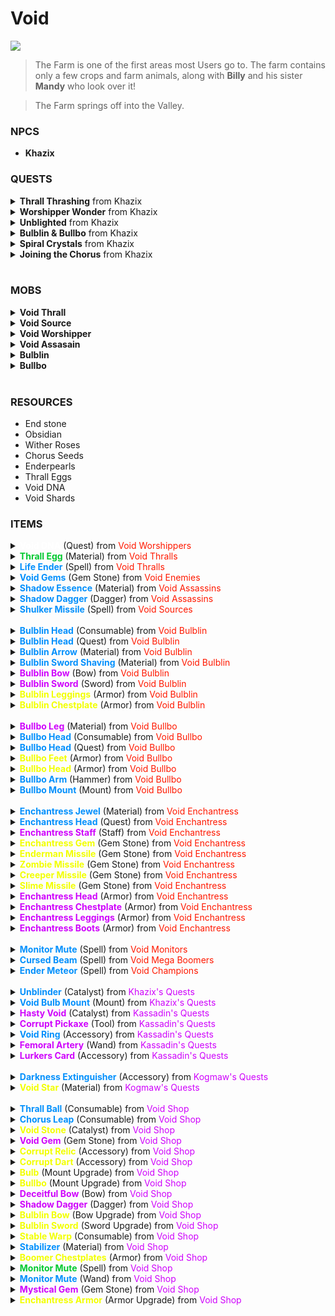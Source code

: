 # **Void**
![](/wiki/docs/img/Farm.png)
> The Farm is one of the first areas most Users go to. The farm contains only a few crops and farm animals, along with **Billy** and his sister **Mandy** who look over it! 

> The Farm springs off into the Valley.

### **NPCS**
- **Khazix**

### **QUESTS**
<details><summary><strong>Thrall Thrashing</strong> from Khazix</summary>
<strong>Summary</strong>:
<ol>
<li>Vanquish 30 Void Thralls</li>
<li>Bring 16 Thrall Eggs to Khazix</li>
</ol>	

<strong>Rewards</strong>:
<ul>
<li><span style="color:#0390fc;">4x Thrall Balls</span></li>
<li><span style="color:#ea00ff;">300 EXP</span></li>
<li><span style="color:#ea00ff;">300 Slayer EXP</span></li>
<li><span style="color:#c300ff;">300 Void Reputation</span></li>
<li><span style="color:#ffff00;">250 Coins</span></li>
</ul>
</details>
<!-- Quest #2 -->
<details><summary><strong>Worshipper Wonder</strong> from Khazix</summary>
<strong>Summary</strong>:
<ol>
<li>Harvest 50 Void Worshippers</li>
<li>Bring 50 Void DNA back to Khazix</li>
</ol>	

<strong>Rewards</strong>:
<ul>
<li><span style="color:#ea00ff;">500 EXP</span></li>
<li><span style="color:#ea00ff;">500 Slayer EXP</span></li>
<li><span style="color:#c300ff;">500 Void Reputation</span></li>
<li><span style="color:#ffff00;">450 Coins</span></li>
</ul>
</details>
<!-- Quest #3 -->
<details><summary><strong>Unblighted</strong> from Khazix</summary>
<strong>Summary</strong>:
<ol>
<li>Demolish 20 Void Sources</li>
</ol>	

<strong>Rewards</strong>:
<ul>
<li><span style="color:#0390fc;">Unblinder</span></li>
<li><span style="color:#ea00ff;">400 EXP</span></li>
<li><span style="color:#ea00ff;">400 Slayer EXP</span></li>
<li><span style="color:#c300ff;">400 Void Reputation</span></li>
<li><span style="color:#ffff00;">350 Coins</span></li>
</ul>
</details>
<!-- Quest #5 -->
<details><summary><strong>Bulblin & Bullbo</strong> from Khazix</summary>
<strong>Summary</strong>:
<ol>
<li>Defeat both Bulblin & Bullbo</li>
</ol>	

<strong>Rewards</strong>:
<ul>
<li><span style="color:#0390fc;">Void Bulb Mount</span></li>
<li><span style="color:#ea00ff;">1,000 EXP</span></li>
<li><span style="color:#ea00ff;">1,000 Slayer EXP</span></li>
<li><span style="color:#c300ff;">1,000 Void Reputation</span></li>
<li><span style="color:#ffff00;">750 Coins</span></li>
</ul>
</details>
<!-- Quest #6 -->
<details><summary><strong>Spiral Crystals</strong> from Khazix</summary>
<strong>Summary</strong>:
<ol>
<li>Destroy 12 Ender Crystals atop the Bedrock & Obsidian spires</li>
</ol>	

<strong>Rewards</strong>:
<ul>
<li><span style="color:#ea00ff;">500 EXP</span></li>
<li><span style="color:#ea00ff;">500 Slayer EXP</span></li>
<li><span style="color:#c300ff;">500 Void Reputation</span></li>
<li><span style="color:#ffff00;">450 Coins</span></li>
</ul>
</details>
<!-- Quest #7 -->
<details><summary><strong>Joining the Chorus</strong> from Khazix</summary>
<strong>Summary</strong>:
<ol>
<li>Harvest 128 Chorus Flowers</li>
<li>Deliver 128 Chorus Seeds to Khazix</li>
</ol>	

<strong>Rewards</strong>:
<ul>
<li><span style="color:#0390fc;">2x Chorus Leaps</span></li>
<li><span style="color:#ea00ff;">500 EXP</span></li>
<li><span style="color:#ea00ff;">500 Slayer EXP</span></li>
<li><span style="color:#c300ff;">500 Void Reputation</span></li>
<li><span style="color:#ffff00;">450 Coins</span></li>
</ul>
</details>
<br/>

### **MOBS**
<!-- Mob #1 -->
<details><summary><strong>Void Thrall</strong></summary>
<ul>
<li><strong>Temper</strong>: Aggressive</li>
<li><strong>Faction</strong>: Void</li>
<li><strong>Health</strong>: 1250</li>
<li><strong>Damage</strong>: 50</li>
</ul>
Corrupts the ground beneath it while chasing enemies!  

<strong>Drops</strong>:
<ul>
<li>1-2 Enderpearls 100%</li>
<li><span style="color:#0390fc;">1 Thrall Egg 50%</span></li>
<li><span style="color:#0390fc;">1 Void Shard 5%</span></li>
<li><span style="color:#00c434;">Life Ender Spell 2%</span></li>
<li><span style="color:#0390fc;">Life Ender Spell 1%</span></li>
</ul>
</details>

<!-- Mob #2 -->
<details><summary><strong>Void Source</strong></summary>
<ul>
<li><strong>Temper</strong>: Passive</li>
<li><strong>Faction</strong>: Void</li>
<li><strong>Health</strong>: 1500</li>
<li><strong>Damage</strong>: 0</li>
</ul>
Hides within the spires and blinds enemies within 25 blocks! 

<strong>Drops</strong>:
<ul>
<li>3-5 Enderpearls 100%</li>
<li>3-5 Shulker Shells 100%</li>
<li><span style="color:#0390fc;">1 Void Shard 5%</span></li>
<li><span style="color:#00c434;">Shulker Missile Spell 2%</span></li>
<li><span style="color:#0390fc;">Shulker Missile Spell 1%</span></li>
</ul>
</details>
<!-- Mob #3 -->
<details><summary><strong>Void Worshipper</strong></summary>
<ul>
<li><strong>Temper</strong>: Aggressive</li>
<li><strong>Faction</strong>: Void</li>
<li><strong>Health</strong>: 1000</li>
<li><strong>Damage</strong>: 50</li>
</ul>
Chases foes and can blink away to towards them at any second!

<strong>Drops</strong>:
<ul>
<li>3-5 Enderpearls 100%</li>
<li>1 Void DNA 50%</li>
<li><span style="color:#0390fc;">1 Void Shard 5%</span></li>
</ul>
</details>
<!-- Mob #4 -->
<details><summary><strong>Void Assasain</strong></summary>
<ul>
<li><strong>Temper</strong>: Aggressive</li>
<li><strong>Faction</strong>: Void</li>
<li><strong>Health</strong>: 750</li>
<li><strong>Damage</strong>: 75</li>
</ul>
Vanishes within the shadows and attacks their prey when they least expect it!

<strong>Drops</strong>:
<ul>
<li>1-2 Enderpearls 100%</li>
<li><span style="color:#0390fc;">1 Shadow Essence 50%</span></li>
<li><span style="color:#0390fc;">1 Void Shard 5%</span></li>
<li><span style="color:#0390fc;">Shadow Dagger 1%</span></li>
</ul>
</details>
<!-- Mob #5 -->
<details><summary><strong>Bulblin</strong></summary>
<ul>
<li><strong>Temper</strong>: Aggressive</li>
<li><strong>Faction</strong>: Void</li>
<li><strong>Health</strong>: 10000</li>
<li><strong>Damage</strong>: 100</li>
</ul>
Snipes enemies from his Bullbo and can dismount then begin his melee attacks! 

<strong>Drops</strong>:
<ul>
<li>1-2 Enderpearls 100%</li>
<li><span style="color:#0390fc;">1-2 Enchanted Enderpearls 50%</span></li>
<li><span style="color:#0390fc;">10 Void Shard 50%</span></li>
<li><span style="color:#0390fc;">1 Bulblin Arrow 4%</span></li>
<li><span style="color:#0390fc;">1 Bulblin Sword Shaving 3%</span></li>
<li><span style="color:#bb00ff;">Bulblin Bow 3%</span></li>
<li><span style="color:#bb00ff;">Bulblin Sword 2%</span></li>
<li><span style="color:#ffe600;">Bulblin Leggings 1%</span></li>
<li><span style="color:#ffe600;">Bulblin Chestplate .95%</span></li>
</ul>
</details>
<!-- Mob #6 -->
<details><summary><strong>Bullbo</strong></summary>
<ul>
<li><strong>Temper</strong>: Aggressive</li>
<li><strong>Faction</strong>: Void</li>
<li><strong>Health</strong>: 10000</li>
<li><strong>Damage</strong>: 100</li>
</ul>
Charges at enemies and supports his master Bulblin! 

<strong>Drops</strong>:
<ul>
<li>1-2 Enderpearls 100%</li>
<li><span style="color:#0390fc;">1-2 Enchanted Enderpearls 50%</span></li>
<li><span style="color:#0390fc;">10 Void Shard 50%</span></li>
<li><span style="color:#0390fc;">1 Bullbo Leg 50%</span></li>
<li><span style="color:#ffe600;">Bullbo Feet 4%</span></li>
<li><span style="color:#ffe600;">Bullbo Head 3%</span></li>
<li><span style="color:#bb00ff;">Bullbo Arm 2%</span></li>
<li><span style="color:#0390fc;">Bullbo Mount 1%</span></li>
</ul>
</details>
<br/>

### **RESOURCES**
- End stone
- Obsidian
- Wither Roses
- Chorus Seeds
- Enderpearls
- Thrall Eggs
- Void DNA
- Void Shards

### **ITEMS**
<details><summary><strong><span style="color:#ffffff;">Void DNA</span></strong> (Quest) from <span style="color:#ff1900;">Void Worshippers</span></summary>
Quest item which drops from Void Worshippers. Can be used to complete a quest and for some items within the Void Shop.</details>
<details><summary><strong><span style="color:#00c92f;">Thrall Egg</span></strong> (Material) from <span style="color:#ff1900;">Void Thralls</span></summary>
Material obtained by killing Void Thralls, with a 50% drop chance. This material can be used for a quest and within the Void Shop!</details>
<details><summary><strong><span style="color:#0390fc;">Life Ender</span></strong> (Spell) from <span style="color:#ff1900;">Void Thralls</span></summary>
Uncommon & Rare Spells with a 1% & 2% drop chance.</details>
<details><summary><strong><span style="color:#0390fc;">Void Gems</span></strong> (Gem Stone) from <span style="color:#ff1900;">Void Enemies</span></summary>
Gem Stone which drops randomly from Void Mobs, with a 1%-3% drop chance. Currently only Common, Uncommon, and Rare variants can drop.</details>
<details><summary><strong><span style="color:#0390fc;">Shadow Essence</span></strong> (Material) from <span style="color:#ff1900;">Void Assassins</span></summary>
Material which drops from Void Assassins with a 50% chance and, can be used to craft the Shadow Dagger and upgrade it!</details>
<details><summary><strong><span style="color:#0390fc;">Shadow Dagger</span></strong> (Dagger) from <span style="color:#ff1900;">Void Assassins</span></summary>
Rare dagger which has a 1% chance to drop from Void Assassins. Can be upgraded within the Void Shop.</details>
<details><summary><strong><span style="color:#0390fc;">Shulker Missile</span></strong> (Spell) from <span style="color:#ff1900;">Void Sources</span></summary>
Uncommon & Rare Spells with a 1% & 2% drop chance.</details>


<br>
<details><summary><strong><span style="color:#0390fc;">Bulblin Head</span></strong> (Consumable) from <span style="color:#ff1900;">Void Bulblin</span></summary>
Boss Head with a 5% drop rate, which can be consumed in order to unlock the Bulblin's respawn timer!</details>
<details><summary><strong><span style="color:#0390fc;">Bulblin Head</span></strong> (Quest) from <span style="color:#ff1900;">Void Bulblin</span></summary>
Boss Head with a 5% drop rate, which can be used in the future for special quests or shops!</details>
<details><summary><strong><span style="color:#0390fc;">Bulblin Arrow</span></strong> (Material) from <span style="color:#ff1900;">Void Bulblin</span></summary>
Material with a 4% drop rate, which can be used in the Void Shop to upgrade the legendary Corrupt Dart and Bulblin Bow!</details>
<details><summary><strong><span style="color:#0390fc;">Bulblin Sword Shaving</span></strong> (Material) from <span style="color:#ff1900;">Void Bulblin</span></summary>
Material with a 3% drop rate, which can be used in the Void Shop to upgrade the legendary Bulblin Sword!</details>
<details><summary><strong><span style="color:#cf03fc;">Bulblin Bow</span></strong> (Bow) from <span style="color:#ff1900;">Void Bulblin</span></summary>
Bow with a 3% drop rate, which can be upgraded in the Void Shop!</details>
<details><summary><strong><span style="color:#cf03fc;">Bulblin Sword</span></strong> (Sword) from <span style="color:#ff1900;">Void Bulblin</span></summary>
Sword with a 2% drop rate, which can be upgraded in the Void Shop!</details>
<details><summary><strong><span style="color:#f2ff00;">Bulblin Leggings</span></strong> (Armor) from <span style="color:#ff1900;">Void Bulblin</span></summary>
Leggings with a 1% drop rate!</details>
<details><summary><strong><span style="color:#f2ff00;">Bulblin Chestplate</span></strong> (Armor) from <span style="color:#ff1900;">Void Bulblin</span></summary>
Chestplate with a .95% drop rate!</details>

<br>
<details><summary><strong><span style="color:#cf03fc;">Bullbo Leg</span></strong> (Material) from <span style="color:#ff1900;">Void Bullbo</span></summary>
Material with a 50% drop rate, which can be used to upgrade the Bullbo mount within the Void Shop!</details>
<details><summary><strong><span style="color:#0390fc;">Bullbo Head</span></strong> (Consumable) from <span style="color:#ff1900;">Void Bullbo</span></summary>
Boss Head with a 5% drop rate, which can be consumed in order to unlock the Bullbo's respawn timer!</details>
<details><summary><strong><span style="color:#0390fc;">Bullbo Head</span></strong> (Quest) from <span style="color:#ff1900;">Void Bullbo</span></summary>
Boss Head with a 5% drop rate, which can be used in the future for special quests or shops!</details>
<details><summary><strong><span style="color:#f2ff00;">Bullbo Feet</span></strong> (Armor) from <span style="color:#ff1900;">Void Bullbo</span></summary>
Feet with a 4% drop rate!</details>
<details><summary><strong><span style="color:#f2ff00;">Bullbo Head</span></strong> (Armor) from <span style="color:#ff1900;">Void Bullbo</span></summary>
Head with a 3% drop rate!</details>
<details><summary><strong><span style="color:#0390fc;">Bullbo Arm</span></strong> (Hammer) from <span style="color:#ff1900;">Void Bullbo</span></summary>
Hammer with a 2% drop rate, which can be upgraded within the Void Shop!</details>
<details><summary><strong><span style="color:#0390fc;">Bullbo Mount</span></strong> (Mount) from <span style="color:#ff1900;">Void Bullbo</span></summary>
Mount with a 1% drop rate, which can be upgraded within the Void Shop!</details>

<br>
<details><summary><strong><span style="color:#0390fc;">Enchantress Jewel</span></strong> (Material) from <span style="color:#ff1900;">Void Enchantress</span></summary>
Material with a 25% drop rate, which can be used to upgrade the Enchantress Armor set within the Void Shop!</details>
<details><summary><strong><span style="color:#0390fc;">Enchantress Head</span></strong> (Quest) from <span style="color:#ff1900;">Void Enchantress</span></summary>
Boss Head with a 5% drop rate, which can be used in the future for special quests or shops!</details>
<details><summary><strong><span style="color:#cf03fc;">Enchantress Staff</span></strong> (Staff) from <span style="color:#ff1900;">Void Enchantress</span></summary>
Staff with 1% drop rate, which can be upgraded within the Void Shop!</details>
<details><summary><strong><span style="color:#f2ff00;">Enchantress Gem</span></strong> (Gem Stone) from <span style="color:#ff1900;">Void Enchantress</span></summary>
Gem Stone with 1% drop rate, which can be only applied to Enchantress Armor set!</details>
<details><summary><strong><span style="color:#f2ff00;">Enderman Missile</span></strong> (Gem Stone) from <span style="color:#ff1900;">Void Enchantress</span></summary>
Gem Stone with 1% drop rate, with the ability of "Launch an enderman missile up to 15 blocks, healing yourself for 1% of your max HP per second while traveling. Once the missile hits a block or explodes for any reason, you'll be teleport to there!"</details>
<details><summary><strong><span style="color:#f2ff00;">Zombie Missile</span></strong> (Gem Stone) from <span style="color:#ff1900;">Void Enchantress</span></summary>
Gem Stone with 1% drop rate, with the ability of "Launch target tracking zombie missiles at enemies in front of you. Enemies hit will be poisoned receiving 2,000 damage for 5secs!"</details>
<details><summary><strong><span style="color:#f2ff00;">Creeper Missile</span></strong> (Gem Stone) from <span style="color:#ff1900;">Void Enchantress</span></summary>
Gem Stone with 1% drop rate, with the ability of "Launch a creeper missile which rapidly explodes while traveling, dealing 1,000 damage to all enemies within 5 blocks of the missile!"</details>
<details><summary><strong><span style="color:#f2ff00;">Slime Missile</span></strong> (Gem Stone) from <span style="color:#ff1900;">Void Enchantress</span></summary>
Gem Stone with 1% drop rate, with the ability of "Launch a slime missile at an enemy, which deals 5,000 damage and stuns the enemy for 5secs!"</details>
<details><summary><strong><span style="color:#cf03fc;">Enchantress Head</span></strong> (Armor) from <span style="color:#ff1900;">Void Enchantress</span></summary>
Helmet with 1% drop rate, which can be upgraded within the Void Shop!</details>
<details><summary><strong><span style="color:#cf03fc;">Enchantress Chestplate</span></strong> (Armor) from <span style="color:#ff1900;">Void Enchantress</span></summary>
Chestplate with 1% drop rate, which can be upgraded within the Void Shop!</details>
<details><summary><strong><span style="color:#cf03fc;">Enchantress Leggings</span></strong> (Armor) from <span style="color:#ff1900;">Void Enchantress</span></summary>
Leggings with 1% drop rate, which can be upgraded within the Void Shop!</details>
<details><summary><strong><span style="color:#cf03fc;">Enchantress Boots</span></strong> (Armor) from <span style="color:#ff1900;">Void Enchantress</span></summary>
Boots with 1% drop rate, which can be upgraded within the Void Shop!</details>

<br>
<details><summary><strong><span style="color:#0390fc;">Monitor Mute</span></strong> (Spell) from <span style="color:#ff1900;">Void Monitors</span></summary>
Uncommon & Rare Spells with a .25% & .5% drop chance.</details>
<details><summary><strong><span style="color:#0390fc;">Cursed Beam</span></strong> (Spell) from <span style="color:#ff1900;">Void Mega Boomers</span></summary>
Uncommon & Rare Spells with a 1% & 2% drop chance.</details>
<details><summary><strong><span style="color:#0390fc;">Ender Meteor</span></strong> (Spell) from <span style="color:#ff1900;">Void Champions</span></summary>
Uncommon & Rare Spells with a 1% & 2% drop chance.</details>

<br>
<details><summary><strong><span style="color:#0390fc;">Unblinder</span></strong> (Catalyst) from <span style="color:#cf03fc;">Khazix's Quests</span></summary>
Catalyst obtained from completing Khazix's quests. Holding it will negate the blinding effects from Void Sources.</details>
<details><summary><strong><span style="color:#0390fc;">Void Bulb Mount</span></strong> (Mount) from <span style="color:#cf03fc;">Khazix's Quests</span></summary>
Mount obtained from completing Khazix's quests. Can be upgraded within the Void Shop.</details>
<details><summary><strong><span style="color:#cf03fc;">Hasty Void</span></strong> (Catalyst) from <span style="color:#cf03fc;">Kassadin's Quests</span></summary>
Catalyst obtained from completing Kassadin's quests. Holding it will give off Haste 7 while in the Void.</details>
<details><summary><strong><span style="color:#cf03fc;">Corrupt Pickaxe</span></strong> (Tool) from <span style="color:#cf03fc;">Kassadin's Quests</span></summary>
Netherite Pickaxe obtained from completing Kassadin's quests.</details>
<details><summary><strong><span style="color:#0390fc;">Void Ring</span></strong> (Accessory) from <span style="color:#cf03fc;">Kassadin's Quests</span></summary>
Accessory obtained from completing Kassadin's quests. Can be upgraded within the Void Shop.</details>
<details><summary><strong><span style="color:#cf03fc;">Femoral Artery</span></strong> (Wand) from <span style="color:#cf03fc;">Kassadin's Quests</span></summary>
Wand obtained from completing Khazix's quests.</details>
<details><summary><strong><span style="color:#cf03fc;">Lurkers Card</span></strong> (Accessory) from <span style="color:#cf03fc;">Kassadin's Quests</span></summary>
Accessory obtained from completing Kassadin's quests.</details>

<br>
<details><summary><strong><span style="color:#0390fc;">Darkness Extinguisher</span></strong> (Accessory) from <span style="color:#cf03fc;">Kogmaw's Quests</span></summary>
Accessory obtained from completing Kogmaw's quests. When placed inside the Accessory Bag will grant permanent Night Vision.</details>
<details><summary><strong><span style="color:#f2ff00;">Void Star</span></strong> (Material) from <span style="color:#cf03fc;">Kogmaw's Quests</span></summary>
Material obtained from completing Kogmaw's quests. Can be used to craft a Beacon.</details>

<br>
<details><summary><strong><span style="color:#0390fc;">Thrall Ball</span></strong> (Consumable) from <span style="color:#cf03fc;">Void Shop</span></summary>
Consumable which is crafted within the Void Shop, can be used by throwing at and damaging an enemy.</details>
<details><summary><strong><span style="color:#0390fc;">Chorus Leap</span></strong> (Consumable) from <span style="color:#cf03fc;">Void Shop</span></summary>
Consumable which is crafted within the Void Shop, can be consumed to travel into the Void Maze.</details>
<details><summary><strong><span style="color:#f2ff00;">Void Stone</span></strong> (Catalyst) from <span style="color:#cf03fc;">Void Shop</span></summary>
Catalyst which is crafted within the Void Shop.</details>
<details><summary><strong><span style="color:#cf03fc;">Void Gem</span></strong> (Gem Stone) from <span style="color:#cf03fc;">Void Shop</span></summary>
Gem Stone which is crafted within the Void Shop.</details>
<details><summary><strong><span style="color:#f2ff00;">Corrupt Relic</span></strong> (Accessory) from <span style="color:#cf03fc;">Void Shop</span></summary>
Accessory which is crafted within the Void Shop.</details>
<details><summary><strong><span style="color:#f2ff00;">Corrupt Dart</span></strong> (Accessory) from <span style="color:#cf03fc;">Void Shop</span></summary>
Accessory which is crafted within the Void Shop.</details>
<details><summary><strong><span style="color:#f2ff00;">Bulb</span></strong> (Mount Upgrade) from <span style="color:#cf03fc;">Void Shop</span></summary>
Upgrade for the Bulb mount within the Void Shop.</details>
<details><summary><strong><span style="color:#f2ff00;">Bullbo</span></strong> (Mount Upgrade) from <span style="color:#cf03fc;">Void Shop</span></summary>
Upgrade for the Bullbo mount within the Void Shop.</details>
<details><summary><strong><span style="color:#cf03fc;">Deceitful Bow</span></strong> (Bow) from <span style="color:#cf03fc;">Void Shop</span></summary>
Bow which is crafted and upgraded within the Void Shop.</details>
<details><summary><strong><span style="color:#cf03fc;">Shadow Dagger</span></strong> (Dagger) from <span style="color:#cf03fc;">Void Shop</span></summary>
Dagger which is crafted and upgraded within the Void Shop.</details>
<details><summary><strong><span style="color:#f2ff00;">Bulblin Bow</span></strong> (Bow Upgrade) from <span style="color:#cf03fc;">Void Shop</span></summary>
Upgrade for the Bulblin Bow within the Void Shop.</details>
<details><summary><strong><span style="color:#f2ff00;">Bulblin Sword</span></strong> (Sword Upgrade) from <span style="color:#cf03fc;">Void Shop</span></summary>
Upgrade for the Bulblin Sword within the Void Shop.</details>
<details><summary><strong><span style="color:#f2ff00;">Stable Warp</span></strong> (Consumable) from <span style="color:#cf03fc;">Void Shop</span></summary>
Consumable which is crafted within the Void Shop, can be consumed to open a portal to the Void Abyss.</details>
<details><summary><strong><span style="color:#0390fc;">Stabilizer</span></strong> (Material) from <span style="color:#cf03fc;">Void Shop</span></summary>
Material which is crafted within the Void Shop, can be used to upgrade an Unstable Warp into a Stable Warp within the Void Shop.</details>
<details><summary><strong><span style="color:#f2ff00;">Boomer Chestplates</span></strong> (Armor) from <span style="color:#cf03fc;">Void Shop</span></summary>
Armor which is crafted and upgraded within the Void Shop.</details>
<details><summary><strong><span style="color:#00c92f;">Monitor Mute</span></strong> (Spell) from <span style="color:#cf03fc;">Void Shop</span></summary>
Uncommon Spell which is crafted within the Void Shop.</details>
<details><summary><strong><span style="color:#0390fc;">Monitor Mute</span></strong> (Wand) from <span style="color:#cf03fc;">Void Shop</span></summary>
Uncommon and Rare Wands which are crafted and upgraded within the Void Shop.</details>
<details><summary><strong><span style="color:#cf03fc;">Mystical Gem</span></strong> (Gem Stone) from <span style="color:#cf03fc;">Void Shop</span></summary>
Gem Stone, only applicable to the exotic variant of Enchantress Armor, crafted within the Void Shop.</details>
<details><summary><strong><span style="color:#f2ff00;">Enchantress Armor</span></strong> (Armor Upgrade) from <span style="color:#cf03fc;">Void Shop</span></summary>
Upgrade for the Enchantress Armor within the Void Shop.</details>

